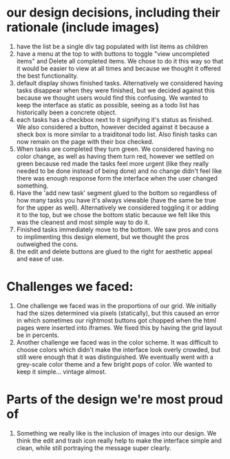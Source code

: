 # our design decisions, including their rationale (include images)
1. have the list be a single div tag populated with list items as children 
2. have a menu at the top to with buttons to toggle "view uncompleted items" and Delete all completed items. We chose to do it this way so that it would be easier to view at all times and because we thought it offered the best functionality. 
4. default display shows finished tasks. Alternatively we considered having tasks disappear when they were finished, but we decided against this because we thought users would find this confusing. We wanted to keep the interface as static as possible, seeing as a todo list has historically been a concrete object. 
5. each tasks has a checkbox next to it signifying it's status as finished. We also considered a button, however decided against it because a sheck box is more similar to a traiditonal todo list. Also finish tasks can now remain on the page with their box checked. 
6. When tasks are completed they turn green. We considered having no color change, as well as having them turn red, however we settled on green because red made the tasks feel more urgent (like they really needed to be done instead of being done) and no change didn't feel like there was enough response form the interface when the user changed something.  
7. Have the 'add new task' segment glued to the bottom so regardless of how many tasks you have it's always viewable (have the same be true for the upper as well). Alternatively we considered toggling it or adding it to the top, but we chose the bottom static because we felt like this was the cleanest and most simple way to do it. 
8. Finished tasks immediately move to the bottom. We saw pros and cons to implimenting this design element, but we thought the pros outweighed the cons.   
9. the edit and delete buttons are glued to the right for aesthetic appeal and ease of use. 

# Challenges we faced: 
1. One challenge we faced was in the proportions of our grid. We initially  had the sizes determined via pixels (statically), but this caused an error in which sometimes our rightmost buttons got chopped when the html pages were inserted into iframes. We fixed this by having the grid layout be in percents. 
2. Another challenge we faced was in the color scheme. It was difficult to choose colors which didn't make the interface look overly crowded, but still were enough that it was distinguished. We eventually went with a grey-scale color theme and a few bright pops of color. We wanted to keep it simple... vintage almost. 

# Parts of the design we're most proud of
1. Something we really like is the inclusion of images into our design. We think the edit and trash icon really help to make the interface simple and clean, while still portraying the message super clearly. 
